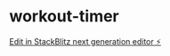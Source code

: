 # workout-timer

[Edit in StackBlitz next generation editor ⚡️](https://stackblitz.com/~/github.com/Yona-Appletree/workout-timer)
